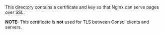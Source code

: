 This directory contains a certificate and key so that Nginx can serve pages over SSL.

**NOTE:** This certificate is **not** used for TLS between Consul clients and servers.
